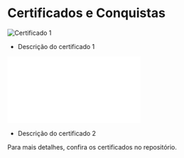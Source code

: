 # Certificados e Conquistas

![Certificado 1](link_para_certificado_1.jpg)
- Descrição do certificado 1

![Certificado 2](link_para_certificado_2.pdf)
- Descrição do certificado 2

Para mais detalhes, confira os certificados no repositório.
